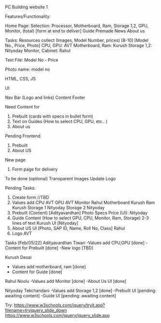 PC Building website 1

Features/Functionality:

Home Page:
	  Selection: Processor, Motherboard, Ram, Storage 1,2, GPU, Monitor, (total) [form at end to deliver]
	  Guide
	  Premade
	  News
	  About us



Tasks:
  Resources collect (Images, Model Number, prices) [8-10] [Model No., Price, Photo]
	  CPU, GPU: AVT
	  Motherboard, Ram: Kurush
	  Storage 1,2: Nityoday
	  Monitor, Cabinet: Rahul

Text File:
  Model No - Price

Photo name: model no


HTML, CSS, JS

UI

Nav Bar (Logo and links)
  Content
  Footer

Need Content for
1) Prebuilt (cards with specs in bullet form)
2) Text on Guides (How to select CPU, GPU, etc.. )
3) About us

Pending Frontend
1) Prebuilt
2) About US


New page
1) Form page for delivery 

To be done (optional)
Transparent Images
Update Logo


Pending Tasks:
1) Create form				//TBD				
2) Values add
	CPU	AVT
	GPU	AVT
	Monitor Rahul
	Motherboard Kurush
	Ram Kurush
	Storage 1 Nityoday
	Storage 2 Nityoday
3) Prebuilt (Content) [Adityavardhan]
	Photo
	Specs
	Price
			(UI): Nityoday
4) Guide Content
	(How to select GPU, CPU, Monitor, Ram, Storage) 2-3 lines of text			Kurush
	UI [Nityoday]
5) About US 
	UI [Photo, SAP ID, Name, Roll No, Class] 			Rahul 
6) Logo													AVT


Tasks [Feb/05/22]
Adityavardhan Tiwari
-Values add CPU,GPU 	[done]
-Content for Prebuilt 	[done]
-New logo				[TBD]

Kurush Desai
- Values add motherboard, ram	[done]
- Content for Guide				[done]

Rahul Noolu
-Values add Monitor				[done]
-About Us UI					[done]

Nityoday Tekchandani
-Values add Storage 1,2			[done]
-Prebuilt UI					[pending: awaiting content]
-Guide UI						[pending: awaiting content]


Try:
https://www.w3schools.com/jquery/tryit.asp?filename=tryjquery_slide_down
https://www.w3schools.com/jquery/jquery_slide.asp